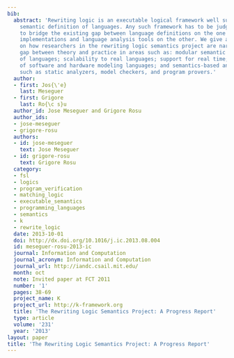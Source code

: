 ```yaml
---
bib:
  abstract: 'Rewriting logic is an executable logical framework well suited for the
    semantic definition of languages. Any such framework has to be judged by its effectiveness
    to bridge the existing gap between language definitions on the one hand, and language
    implementations and language analysis tools on the other. We give a progress report
    on how researchers in the rewriting logic semantics project are narrowing the
    gap between theory and practice in areas such as: modular semantic definitions
    of languages; scalability to real languages; support for real time; semantics
    of software and hardware modeling languages; and semantics-based analysis tools
    such as static analyzers, model checkers, and program provers.'
  author:
  - first: Jos{\'e}
    last: Meseguer
  - first: Grigore
    last: Ro{\c s}u
  author_id: Jose Meseguer and Grigore Rosu
  author_ids:
  - jose-meseguer
  - grigore-rosu
  authors:
  - id: jose-meseguer
    text: Jose Meseguer
  - id: grigore-rosu
    text: Grigore Rosu
  category:
  - fsl
  - logics
  - program_verification
  - matching_logic
  - executable_semantics
  - programming_languages
  - semantics
  - k
  - rewrite_logic
  date: 2013-10-01
  doi: http://dx.doi.org/10.1016/j.ic.2013.08.004
  id: meseguer-rosu-2013-ic
  journal: Information and Computation
  journal_acronym: Information and Computation
  journal_url: http://iandc.csail.mit.edu/
  month: oct
  note: Invited paper at FCT 2011
  number: '1'
  pages: 38-69
  project_name: K
  project_url: http://k-framework.org
  title: 'The Rewriting Logic Semantics Project: A Progress Report'
  type: article
  volume: '231'
  year: '2013'
layout: paper
title: 'The Rewriting Logic Semantics Project: A Progress Report'
---
```

